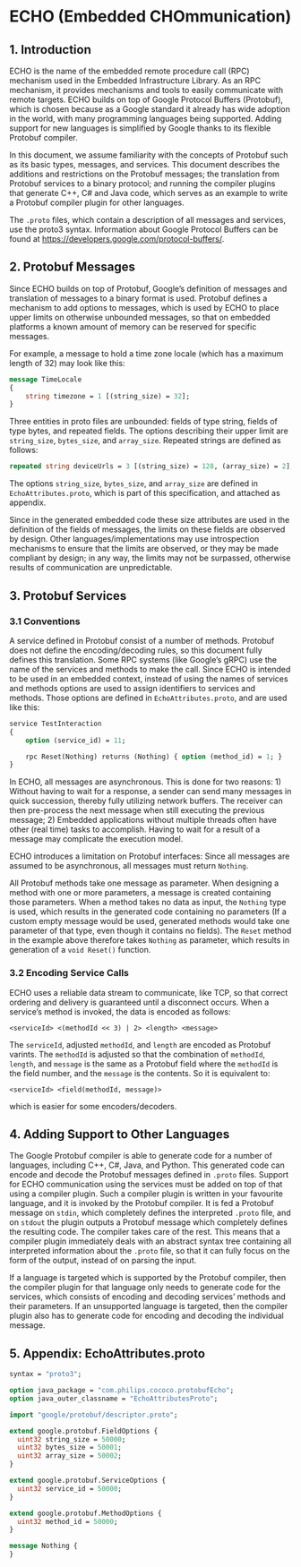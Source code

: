 # ECHO (Embedded CHOmmunication)

## 1. Introduction

ECHO is the name of the embedded remote procedure call (RPC) mechanism used in the Embedded Infrastructure Library. As an RPC mechanism, it provides mechanisms and tools to easily communicate with remote targets. ECHO builds on top of Google Protocol Buffers (Protobuf), which is chosen because as a Google standard it already has wide adoption in the world, with many programming languages being supported. Adding support for new languages is simplified by Google thanks to its flexible Protobuf compiler.

In this document, we assume familiarity with the concepts of Protobuf such as its basic types, messages, and services. This document describes the additions and restrictions on the Protobuf messages; the translation from Protobuf services to a binary protocol; and running the compiler plugins that generate C++, C# and Java code, which serves as an example to write a Protobuf compiler plugin for other languages.

The `.proto` files, which contain a description of all messages and services, use the proto3 syntax.
Information about Google Protocol Buffers can be found at https://developers.google.com/protocol-buffers/.

## 2. Protobuf Messages

Since ECHO builds on top of Protobuf, Google’s definition of messages and translation of messages to a binary format is used. Protobuf defines a mechanism to add options to messages, which is used by ECHO to place upper limits on otherwise unbounded messages, so that on embedded platforms a known amount of memory can be reserved for specific messages.

For example, a message to hold a time zone locale (which has a maximum length of 32) may look like this:

```protobuf
message TimeLocale
{
    string timezone = 1 [(string_size) = 32];
}
```

Three entities in proto files are unbounded: fields of type string, fields of type bytes, and repeated fields. The options describing their upper limit are `string_size`, `bytes_size`, and `array_size`. Repeated strings are defined as follows:

```protobuf
repeated string deviceUrls = 3 [(string_size) = 128, (array_size) = 2];
```

The options `string_size`, `bytes_size`, and `array_size` are defined in `EchoAttributes.proto`, which is part of this specification, and attached as appendix.

Since in the generated embedded code these size attributes are used in the definition of the fields of messages, the limits on these fields are observed by design. Other languages/implementations may use introspection mechanisms to ensure that the limits are observed, or they may be made compliant by design; in any way, the limits may not be surpassed, otherwise results of communication are unpredictable.

## 3. Protobuf Services

### 3.1 Conventions

A service defined in Protobuf consist of a number of methods. Protobuf does not define the encoding/decoding rules, so this document fully defines this translation. Some RPC systems (like Google’s gRPC) use the name of the services and methods to make the call. Since ECHO is intended to be used in an embedded context, instead of using the names of services and methods options are used to assign identifiers to services and methods. Those options are defined in `EchoAttributes.proto`, and are used like this:

```protobuf
service TestInteraction
{
    option (service_id) = 11;

    rpc Reset(Nothing) returns (Nothing) { option (method_id) = 1; }
}

```

In ECHO, all messages are asynchronous. This is done for two reasons: 1) Without having to wait for a response, a sender can send many messages in quick succession, thereby fully utilizing network buffers. The receiver can then pre-process the next message when still executing the previous message; 2) Embedded applications without multiple threads often have other (real time) tasks to accomplish. Having to wait for a result of a message may complicate the execution model.

ECHO introduces a limitation on Protobuf interfaces: Since all messages are assumed to be asynchronous, all messages must return `Nothing`.

All Protobuf methods take one message as parameter. When designing a method with one or more parameters, a message is created containing those parameters. When a method takes no data as input, the `Nothing` type is used, which results in the generated code containing no parameters (If a custom empty message would be used, generated methods would take one parameter of that type, even though it contains no fields). The `Reset` method in the example above therefore takes `Nothing` as parameter, which results in generation of a `void Reset()` function.

### 3.2 Encoding Service Calls

ECHO uses a reliable data stream to communicate, like TCP, so that correct ordering and delivery is guaranteed until a disconnect occurs. When a service’s method is invoked, the data is encoded as follows:

```
<serviceId> <(methodId << 3) | 2> <length> <message>
```

The `serviceId`, adjusted `methodId`, and `length` are encoded as Protobuf varints. The `methodId` is adjusted so that the combination of `methodId`, `length`, and `message` is the same as a Protobuf field where the `methodId` is the field number, and the `message` is the contents. So it is equivalent to:

```
<serviceId> <field(methodId, message)>
```

which is easier for some encoders/decoders.

## 4. Adding Support to Other Languages

The Google Protobuf compiler is able to generate code for a number of languages, including C++, C#, Java, and Python. This generated code can encode and decode the Protobuf messages defined in `.proto` files. Support for ECHO communication using the services must be added on top of that using a compiler plugin. Such a compiler plugin is written in your favourite language, and it is invoked by the Protobuf compiler. It is fed a Protobuf message on `stdin`, which completely defines the interpreted `.proto` file, and on `stdout` the plugin outputs a Protobuf message which completely defines the resulting code. The compiler takes care of the rest. This means that a compiler plugin immediately deals with an abstract syntax tree containing all interpreted information about the `.proto` file, so that it can fully focus on the form of the output, instead of on parsing the input.

If a language is targeted which is supported by the Protobuf compiler, then the compiler plugin for that language only needs to generate code for the services, which consists of encoding and decoding services’ methods and their parameters. If an unsupported language is targeted, then the compiler plugin also has to generate code for encoding and decoding the individual message.

## 5. Appendix: EchoAttributes.proto

```protobuf
syntax = "proto3";

option java_package = "com.philips.cococo.protobufEcho";
option java_outer_classname = "EchoAttributesProto";

import "google/protobuf/descriptor.proto";

extend google.protobuf.FieldOptions {
  uint32 string_size = 50000;
  uint32 bytes_size = 50001;
  uint32 array_size = 50002;
}

extend google.protobuf.ServiceOptions {
  uint32 service_id = 50000;
}

extend google.protobuf.MethodOptions {
  uint32 method_id = 50000;
}

message Nothing {
}
```
